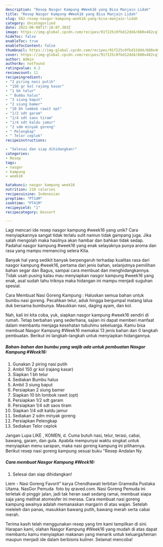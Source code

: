 ```yaml
---
description: "Resep Nasgor Kampung #Week16 yang Bisa Manjain Lidah"
title: "Resep Nasgor Kampung #Week16 yang Bisa Manjain Lidah"
slug: 662-resep-nasgor-kampung-week16-yang-bisa-manjain-lidah
category: Uncategorized
date: 2022-06-08T17:18:07.303Z
image: https://img-global.cpcdn.com/recipes/91f225c0fbd12dd4/680x482cq70/nasgor-kampung-week16-foto-resep-utama.jpg
hideToc: false
enableToc: true
enableTocContent: false
thumbnail: https://img-global.cpcdn.com/recipes/91f225c0fbd12dd4/680x482cq70/nasgor-kampung-week16-foto-resep-utama.jpg
cover: https://img-global.cpcdn.com/recipes/91f225c0fbd12dd4/680x482cq70/nasgor-kampung-week16-foto-resep-utama.jpg
author: Admin
authorAv: notfound
ratingvalue: 4.2
reviewcount: 11
recipeingredient:
- "2 piring nasi putih"
- "150 gr kol rajang kasar"
- "1 bh telur"
- " Bumbu halus"
- "3 siung baput"
- "2 siung bamer"
- "10 bh lombok rawit opt"
- "1/2 sdt garam"
- "1/4 sdt saos tiram"
- "1/4 sdt kaldu jamur"
- "2 sdm minyak goreng"
- " Pelengkap"
- " Telor ceplok"
recipeinstructions:

- "Selesai dan siap dihidangkan!"
categories:
- Resep
tags:
- nasgor
- kampung
- week16

katakunci: nasgor kampung week16 
nutrition: 210 calories
recipecuisine: Indonesian
preptime: "PT14M"
cooktime: "PT41M"
recipeyield: "1"
recipecategory: Dessert

---
```





Lagi mencari ide resep nasgor kampung #week16 yang unik? Cara menyiapkannya sangat tidak terlalu sulit namun tidak gampang juga. Jika salah mengolah maka hasilnya akan hambar dan bahkan tidak sedap. Padahal nasgor kampung #week16 yang enak selayaknya punya aroma dan rasa yang mampu memancing selera Kita.





Banyak hal yang sedikit banyak berpengaruh terhadap kualitas rasa dari nasgor kampung #week16, pertama dari jenis bahan, selanjutnya pemilihan bahan segar dan Bagus, sampai cara membuat dan menghidangkannya. Tidak usah pusing kalau mau menyiapkan nasgor kampung #week16 yang enak,      asal sudah tahu triknya maka hidangan ini mampu menjadi suguhan spesial.














Cara Membuat Nasi Goreng Kampung : Haluskan semua bahan untuk bumbu nasi goreng. Pecahkan telur, aduk hingga bergumpal matang lalua duk bersama bumbunya. Masukkan nasi, daging ayam, dan kol.






Nah, kali ini kita coba, yuk, siapkan nasgor kampung #week16 sendiri di rumah. Tetap berbahan yang sederhana, sajian ini dapat memberi manfaat dalam membantu menjaga kesehatan tubuhmu sekeluarga. Kamu bisa membuat Nasgor Kampung #Week16 memakai 13 jenis bahan dan 0 langkah pembuatan. Berikut ini langkah-langkah untuk menyiapkan hidangannya.

<!--inarticleads1-->

##### Bahan-bahan dan bumbu yang wajib ada untuk pembuatan Nasgor Kampung #Week16:

1. Gunakan 2 piring nasi putih
1. Ambil 150 gr kol (rajang kasar)
1. Siapkan 1 bh telur
1. Sediakan  Bumbu halus
1. Ambil 3 siung baput
1. Persiapkan 2 siung bamer
1. Siapkan 10 bh lombok rawit (opt)
1. Persiapkan 1/2 sdt garam
1. Persiapkan 1/4 sdt saos tiram
1. Siapkan 1/4 sdt kaldu jamur
1. Sediakan 2 sdm minyak goreng
1. Persiapkan  Pelengkap
1. Sediakan  Telor ceplok


Jangan Lupa LIKE , KOMEN, d. Cuma butuh nasi, telur, terasi, cabai, bawang, garam, dan gula. Apabila mempunyai waktu singkat untuk menyiapkan menu sarapan, maka nasi goreng kampung ini pilihannya. Berikut resep nasi goreng kampung sesuai buku &#34;Resep Andalan Ny. 

<!--inarticleads2-->

##### Cara membuat Nasgor Kampung #Week16:


1. Selesai dan siap dihidangkan!

Liem - Nasi Goreng Favorit&#34; karya Chendhawati terbitan Gramedia Pustaka Utama. NasGor Pemuda ️ foto by qraved.com. Nasi Goreng Pemuda ini terletak di pinggir jalan, jadi tak heran saat sedang ramai, membuat siapa saja yang melihat atomesfer ini merasa. Cara membuat nasi goreng kampung awalnya adalah memanaskan margarin di atas wajan. Setelah meleleh dan panas, masukkan bawang putih, bawang merah serta cabai merah. 

Terima kasih telah menggunakan resep yang tim kami tampilkan di sini. Harapan kami, olahan Nasgor Kampung #Week16 yang mudah di atas dapat membantu kamu menyiapkan makanan yang menarik untuk keluarga/teman maupun menjadi ide dalam berbisnis kuliner. Selamat mencoba!
